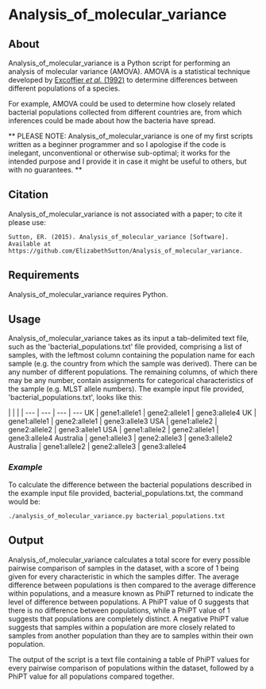 # Analysis_of_molecular_variance
## About
Analysis_of_molecular_variance is a Python script for performing an analysis of molecular variance (AMOVA). AMOVA is a statistical technique developed by [Excoffier *et al.* (1992)](http://www.genetics.org/content/131/2/479.short) to determine differences between different populations of a species.

For example, AMOVA could be used to determine how closely related bacterial populations collected from different countries are, from which inferences could be made about how the bacteria have spread.

** PLEASE NOTE: Analysis_of_molecular_variance is one of my first scripts written as a beginner programmer and so I apologise if the code is inelegant, unconventional or otherwise sub-optimal; it works for the intended purpose and I provide it in case it might be useful to others, but with no guarantees. **

## Citation
Analysis_of_molecular_variance is not associated with a paper; to cite it please use:

    Sutton, ER. (2015). Analysis_of_molecular_variance [Software]. 
    Available at https://github.com/ElizabethSutton/Analysis_of_molecular_variance.

## Requirements
Analysis_of_molecular_variance requires Python.

## Usage
Analysis_of_molecular_variance takes as its input a tab-delimited text file, such as the 'bacterial_populations.txt' file provided, comprising a list of samples, with the leftmost column containing the population name for each sample (e.g. the country from which the sample was derived). There can be any number of different populations. The remaining columns, of which there may be any number, contain assignments for categorical characteristics of the sample (e.g. MLST allele numbers). The example input file provided, 'bacterial_populations.txt', looks like this:

 | | | |
--- | --- | --- | ---
UK | gene1:allele1 | gene2:allele1 | gene3:allele4
UK | gene1:allele1 | gene2:allele1 | gene3:allele3
USA | gene1:allele2 | gene2:allele2 | gene3:allele1
USA | gene1:allele2 | gene2:allele1 | gene3:allele4
Australia | gene1:allele3 | gene2:allele3 | gene3:allele2
Australia | gene1:allele2 | gene2:allele3 | gene3:allele4 

### *Example*
To calculate the difference between the bacterial populations described in the example input file provided, bacterial_populations.txt, the command would be:

    ./analysis_of_molecular_variance.py bacterial_populations.txt

## Output
Analysis_of_molecular_variance calculates a total score for every possible pairwise comparison of samples in the dataset, with a score of 1 being given for every characteristic in which the samples differ. The average difference between populations is then compared to the average difference within populations, and a measure known as PhiPT returned to indicate the level of difference between populations. A PhiPT value of 0 suggests that there is no difference between populations, while a PhiPT value of 1 suggests that populations are completely distinct. A negative PhiPT value suggests that samples within a population are more closely related to samples from another population than they are to samples within their own population.

The output of the script is a text file containing a table of PhiPT values for every pairwise comparison of populations within the dataset, followed by a PhiPT value for all populations compared together.

